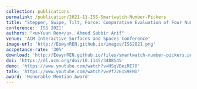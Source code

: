 ```yaml
---
collection: publications
permalink: /publication/2021-11-ISS-Smartwatch-Number-Pickers
title: "Stepper, Swipe, Tilt, Force: Comparative Evaluation of Four Number Pickers for Smartwatches"
conference: 'ISS 2021'
authors: "<u>Yuan Ren</u>, Ahmed Sabbir Arif"
venue: 'ACM Interactive Surfaces and Spaces Conference'
image-url: 'http://EowynREN.github.io/images/ISS2021.png'
accpetance-rate: '30%'
download: 'http://EowynREN.github.io/files/smartwatch-number-pickers.pdf'
doi: 'https://dl.acm.org/doi/10.1145/3488545'
demo: 'https://www.youtube.com/watch?v=HSqVBeiRE70'
talk: 'https://www.youtube.com/watch?v=Vf72E1S9ENI'
award: 'Honorable Mention Award'
---
```


